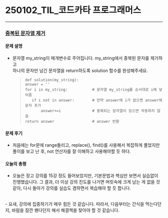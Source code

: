 # 250102_TIL_코드카타 프로그래머스
---
### <u>중복된 문자열 제거</u>
#### 문제 설명
- 문자열 my_string이 매개변수로 주어집니다. my_string에서 중복된 문자를 제거하고<br> 하나의 문자만 남긴 문자열을 return하도록 solution 함수를 완성해주세요.
    >```
    >def solution(my_string): 
    >answer = ''
    >for i in my_string:           # 문자열 my_string를 순서대로 i에 넣어줌
    >    if i not in answer:        # 만약 answer에 i가 없으면 answer에 문자 추가
    >        answer+=i              # 중복되는 문자열이 있으면 작동하지 않음
    >return answer                 # answer 반환
    >```
#### 문제 후기
- 처음에는 for문에 range돌리고, replace(), find()를 사용해서 복잡하게 풀었지만<br>풀이를 보고 난 후, not 연산자를 잘 이해하고 사용해야할 듯 하다.

#### 오늘의 총평

- 오늘은 장고 강의를 15강 정도 들어보았지만, 기본문법과 핵심만 보면서 실습없이 진행했습니다. 그 결과, 더 이상 강의 진도를 나가면 머릿속에 크게 남는 게 없을 것 같아, 다시 돌아가 강의를 실습도 겸하면서 복습해야 할 듯 합니다.
<br>
- 요새, 강의에 집중하기가 매우 힘든 것 같습니다. 따라서, 다음부터는 간식을 먹는다던지, 바람을 잠깐 쐔다던지 해서 해결책을 찾아야 할 것 같습니다.

